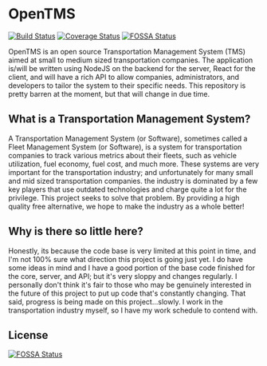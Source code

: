# OpenTMS

[![Build Status](https://dev.azure.com/open-tms/Open%20TMS/_apis/build/status/Open-TMS.open-tms?branchName=master)](https://dev.azure.com/open-tms/Open%20TMS/_build/latest?definitionId=1&branchName=master)
[![Coverage Status](https://coveralls.io/repos/github/Open-TMS/open-tms/badge.svg?branch=master)](https://coveralls.io/github/Open-TMS/open-tms?branch=master)
[![FOSSA Status](https://app.fossa.com/api/projects/git%2Bgithub.com%2FOpen-TMS%2Fopen-tms.svg?type=shield)](https://app.fossa.com/projects/git%2Bgithub.com%2FOpen-TMS%2Fopen-tms?ref=badge_shield)

OpenTMS is an open source Transportation Management System (TMS) aimed at small
to medium sized transportation companies. The application is/will be written
using NodeJS on the backend for the server, React for the client, and will have
a rich API to allow companies, administrators, and developers to tailor the
system to their specific needs. This repository is pretty barren at the moment,
but that will change in due time.

## What is a Transportation Management System?

A Transportation Management System (or Software), sometimes called a Fleet
Management System (or Software), is a system for transportation companies to
track various metrics about their fleets, such as vehicle utilization, fuel
economy, fuel cost, and much more. These systems are very important for the
transportation industry; and unfortunately for many small and mid sized
transportation companies. the industry is dominated by a few key players
that use outdated technologies and charge quite a lot for the privilege. This
project seeks to solve that problem. By providing a high quality free
alternative, we hope to make the industry as a whole better!

## Why is there so little here?

Honestly, its because the code base is very limited at this point in time, and
I'm not 100% sure what direction this project is going just yet. I do have some
ideas in mind and I have a good portion of the base code finished for the core,
server, and API; but it's very sloppy and changes regularly. I personally don't
think it's fair to those who may be genuinely interested in the future of this
project to put up code that's constantly changing. That said, progress is being
made on this project...slowly. I work in the transportation industry myself, so
I have my work schedule to contend with.


## License
[![FOSSA Status](https://app.fossa.com/api/projects/git%2Bgithub.com%2FOpen-TMS%2Fopen-tms.svg?type=large)](https://app.fossa.com/projects/git%2Bgithub.com%2FOpen-TMS%2Fopen-tms?ref=badge_large)